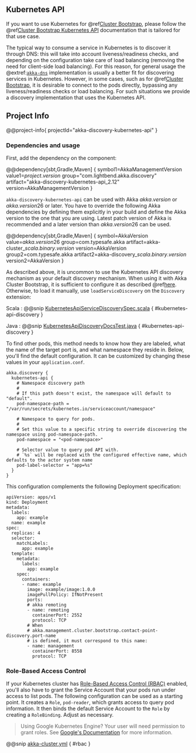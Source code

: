 ## Kubernetes API

If you want to use Kubernetes for @ref[Cluster Bootstrap](../bootstrap/index.md), please follow the @ref[Cluster Bootstrap Kubernetes API](../bootstrap/kubernetes-api.md) documentation that is tailored for that use case.

The typical way to consume a service in Kubernetes is to discover it through DNS: this will take into account liveness/readiness checks, and depending on the configuration take care of load balancing (removing the need for client-side load balancing). For this reason, for general usage the @extref:[`akka-dns`](akka:discovery/index.html#discovery-method-dns) implementation is usually a better fit for discovering services in Kubernetes. However, in some cases, such as for @ref[Cluster Bootstrap](../bootstrap/index.md), it is desirable to connect to the pods directly, bypassing any liveness/readiness checks or load balancing. For such situations we provide a discovery implementation that uses the Kubernetes API.

## Project Info

@@project-info{ projectId="akka-discovery-kubernetes-api" }

### Dependencies and usage

First, add the dependency on the component:

@@dependency[sbt,Gradle,Maven] {
  symbol1=AkkaManagementVersion
  value1=$project.version$
  group="com.lightbend.akka.discovery"
  artifact="akka-discovery-kubernetes-api_2.12"
  version=AkkaManagementVersion
}

`akka-discovery-kubernetes-api` can be used with Akka $akka.version$ or $akka.version26$ or later.
You have to override the following Akka dependencies by defining them explicitly in your build and
define the Akka version to the one that you are using. Latest patch version of Akka is recommended and
a later version than $akka.version26$ can be used.

@@dependency[sbt,Gradle,Maven] {
  symbol=AkkaVersion
  value=$akka.version26$
  group=com.typesafe.akka
  artifact=akka-cluster_$scala.binary.version$
  version=AkkaVersion
  group2=com.typesafe.akka
  artifact2=akka-discovery_$scala.binary.version$
  version2=AkkaVersion
}

As described above, it is uncommon to use the Kubernetes API discovery
mechanism as your default discovery mechanism. When using it with Akka Cluster
Bootstrap, it is sufficient to configure it as described @ref[here](../bootstrap/kubernetes-api.md).
Otherwise, to load it manually, use `loadServiceDiscovery` on the `Discovery` extension:

Scala
:  @@snip [KubernetesApiServiceDiscoverySpec.scala](/discovery-kubernetes-api/src/test/scala/akka/discovery/kubernetes/KubernetesApiServiceDiscoverySpec.scala) { #kubernetes-api-discovery }

Java
:  @@snip [KubernetesApiDiscoveryDocsTest.java](/discovery-kubernetes-api/src/test/java/docs/KubernetesApiDiscoveryDocsTest.java) { #kubernetes-api-discovery }


To find other pods, this method needs to know how they are labeled, what the name of the target port is, and
what namespace they reside in. Below, you'll find the default configuration. It can be customized by changing these
values in your `application.conf`.

```
akka.discovery {
  kubernetes-api {
    # Namespace discovery path
    #
    # If this path doesn't exist, the namespace will default to "default".
    pod-namespace-path = "/var/run/secrets/kubernetes.io/serviceaccount/namespace"

    # Namespace to query for pods.
    #
    # Set this value to a specific string to override discovering the namespace using pod-namespace-path.
    pod-namespace = "<pod-namespace>"

    # Selector value to query pod API with.
    # `%s` will be replaced with the configured effective name, which defaults to the actor system name
    pod-label-selector = "app=%s"
  }
}
```

This configuration complements the following Deployment specification:

```
apiVersion: apps/v1
kind: Deployment
metadata:
  labels:
    app: example
  name: example
spec:
  replicas: 4
  selector:
    matchLabels:
      app: example
  template:
    metadata:
      labels:
        app: example
    spec:
      containers:
      - name: example
        image: example/image:1.0.0
        imagePullPolicy: IfNotPresent
        ports:
        # akka remoting
        - name: remoting
          containerPort: 2552
          protocol: TCP
        # When
        # akka.management.cluster.bootstrap.contact-point-discovery.port-name
        # is defined, it must correspond to this name:
        - name: management
          containerPort: 8558
          protocol: TCP
```

### Role-Based Access Control

If your Kubernetes cluster has [Role-Based Access Control (RBAC)](https://kubernetes.io/docs/admin/authorization/rbac/)
enabled, you'll also have to grant the Service Account that your pods run under access to list pods. The following
configuration can be used as a starting point. It creates a `Role`, `pod-reader`, which grants access to query pod
information. It then binds the default Service Account to the `Role` by creating a `RoleBinding`.
Adjust as necessary.

> Using Google Kubernetes Engine? Your user will need permission to grant roles. See [Google's Documentation](https://cloud.google.com/kubernetes-engine/docs/how-to/role-based-access-control#prerequisites_for_using_role-based_access_control) for more information.

@@snip [akka-cluster.yml](/integration-test/kubernetes-api/kubernetes/akka-cluster.yml) { #rbac }
